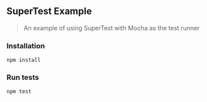 SuperTest Example
-----------------

> An example of using SuperTest with Mocha as the test runner

### Installation

`npm install`

### Run tests

`npm test`
